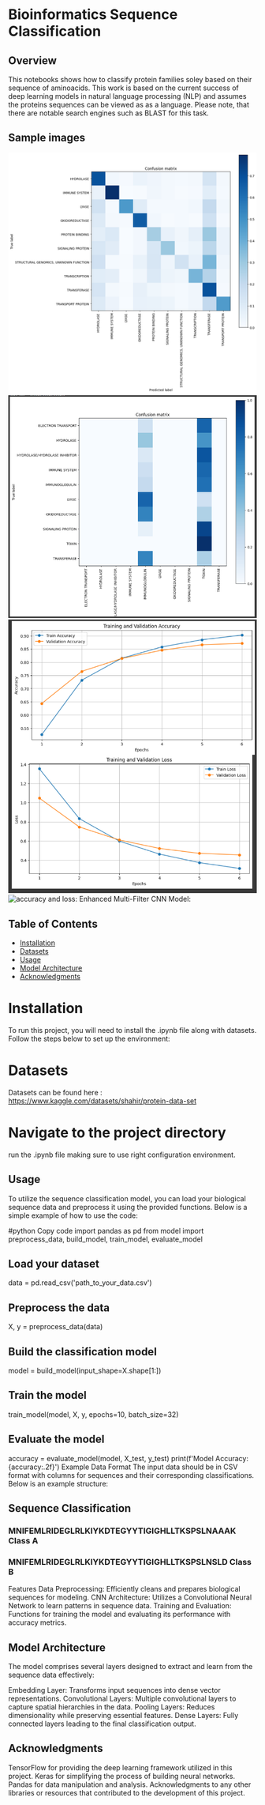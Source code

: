 # Bioinformatics Sequence Classification

## Overview

This notebooks shows how to classify protein families soley based on their sequence of aminoacids. This work is based on the current success of deep learning models in natural language processing (NLP) and assumes the proteins sequences can be viewed as as a language. Please note, that there are notable search engines such as BLAST for this task.
## Sample images


![correlation matrix: Baseline Model (1D CNN)](./images/1.png)
![correlation matrix: Enhanced Multi-Filter CNN Model](./images/2.png)
![accuracy and loss: Baseline Model (1D CNN)](./images/11.png)
![accuracy and loss:   Enhanced Multi-Filter CNN Model:
](./images/22.png)
## Table of Contents

- [Installation](#installation)
- [Datasets](#datasets)
- [Usage](#usage)
- [Model Architecture](#model-architecture)
- [Acknowledgments](#acknowledgments)

# Installation
To run this project, you will need to install the .ipynb file along with datasets. Follow the steps below to set up the environment:

# Datasets
Datasets can be found here : https://www.kaggle.com/datasets/shahir/protein-data-set

# Navigate to the project directory
run the .ipynb file making sure to use right configuration environment.
## Usage
To utilize the sequence classification model, you can load your biological sequence data and preprocess it using the provided functions. Below is a simple example of how to use the code:

#python
Copy code
import pandas as pd
from model import preprocess_data, build_model, train_model, evaluate_model

## Load your dataset
data = pd.read_csv('path_to_your_data.csv')

## Preprocess the data
X, y = preprocess_data(data)

## Build the classification model
model = build_model(input_shape=X.shape[1:])

## Train the model
train_model(model, X, y, epochs=10, batch_size=32)

## Evaluate the model
accuracy = evaluate_model(model, X_test, y_test)
print(f'Model Accuracy: {accuracy:.2f}')
Example Data Format
The input data should be in CSV format with columns for sequences and their corresponding classifications. Below is an example structure:

## Sequence	Classification
### MNIFEMLRIDEGLRLKIYKDTEGYYTIGIGHLLTKSPSLNAAAK	      Class A
### MNIFEMLRIDEGLRLKIYKDTEGYYTIGIGHLLTKSPSLNSLD	        Class B
Features
Data Preprocessing: Efficiently cleans and prepares biological sequences for modeling.
CNN Architecture: Utilizes a Convolutional Neural Network to learn patterns in sequence data.
Training and Evaluation: Functions for training the model and evaluating its performance with accuracy metrics.
## Model Architecture
The model comprises several layers designed to extract and learn from the sequence data effectively:

Embedding Layer: Transforms input sequences into dense vector representations.
Convolutional Layers: Multiple convolutional layers to capture spatial hierarchies in the data.
Pooling Layers: Reduces dimensionality while preserving essential features.
Dense Layers: Fully connected layers leading to the final classification output.

## Acknowledgments
TensorFlow for providing the deep learning framework utilized in this project.
Keras for simplifying the process of building neural networks.
Pandas for data manipulation and analysis.
Acknowledgments to any other libraries or resources that contributed to the development of this project.
